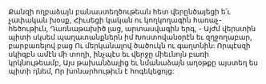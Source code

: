 
Քանզի ողբաձայն բանաստեղծութեան հետ
վերընծայեցի ե՛ւ չափական խօսք,
Հիւսեցի կական ու կողկողագին
հառաչ-հեծութիւն,
Դառնաթախիծ լաց, արտասվագին երգ, -
Այժմ վերստին պիտի սկսեմ պաղատանքներն իմ
Խոստովանօրէն եւ զղջողաբար, բարբառելով բաց
Ու մերկանալով ծածուկն ու գաղտնին:
Որպէսզի սկիզբն ամէն մի տողի, ինչպէս եւ վերջը
միեւնոյն բառի կրկնութեամբ,
Այս թախանձալից եւ նմանաձայն աղօթքը այստեղ
ես պիտի դնեմ,
Որ խոնարհութիւն է հոգեկեցոյց:


